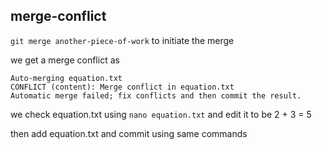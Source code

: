 ## **merge-conflict**

`git merge another-piece-of-work` to initiate the merge

we get a merge conflict as 

```
Auto-merging equation.txt
CONFLICT (content): Merge conflict in equation.txt
Automatic merge failed; fix conflicts and then commit the result.
```
we check equation.txt using `nano equation.txt` and edit it to be 2 + 3 = 5

then add equation.txt and commit using same commands
